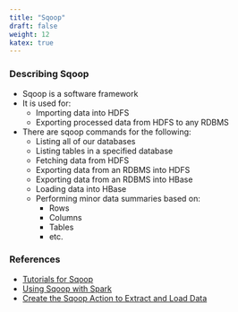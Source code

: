 ```yaml
---
title: "Sqoop"
draft: false
weight: 12
katex: true
---
```


### Describing Sqoop
- Sqoop is a software framework
- It is used for:
	- Importing data into HDFS
	- Exporting processed data from HDFS to any RDBMS
- There are sqoop commands for the following:
	- Listing all of our databases
	- Listing tables in a specified database
	- Fetching data from HDFS
	- Exporting data from an RDBMS into HDFS
	- Exporting data from an RDBMS into HBase
	- Loading data into HBase
	- Performing minor data summaries based on:
		- Rows
		- Columns
		- Tables
		- etc.

### References
- [Tutorials for Sqoop](https://www.dezyre.com/hadoop-tutorial/hadoop-sqoop-tutorial-data-aggregation)
- [Using Sqoop with Spark](https://www.quora.com/Which-is-better-sqoop-or-spark)
- [Create the Sqoop Action to Extract and Load Data](https://docs.cloudera.com/HDPDocuments/Ambari-2.7.1.0/bk_workflow-management/content/create_sqoop_extract_action.html)
